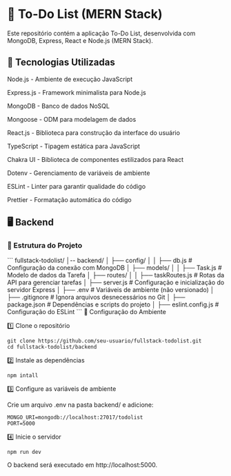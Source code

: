 <h1>📌 To-Do List (MERN Stack)</h1>

<p>Este repositório contém a aplicação To-Do List, desenvolvida com MongoDB, Express, React e Node.js (MERN Stack).</p>

<h2>🚀 Tecnologias Utilizadas</h2>

Node.js - Ambiente de execução JavaScript

Express.js - Framework minimalista para Node.js

MongoDB - Banco de dados NoSQL

Mongoose - ODM para modelagem de dados

React.js - Biblioteca para construção da interface do usuário

TypeScript - Tipagem estática para JavaScript

Chakra UI - Biblioteca de componentes estilizados para React

Dotenv - Gerenciamento de variáveis de ambiente

ESLint - Linter para garantir qualidade do código

Prettier - Formatação automática do código


<h2>🖥️ Backend</h2> 

<h3>📂 Estrutura do Projeto</h3>
```
fullstack-todolist/
│-- backend/
│   ├── config/
│   │   ├── db.js        # Configuração da conexão com MongoDB
│   ├── models/
│   │   ├── Task.js      # Modelo de dados da Tarefa
│   ├── routes/
│   │   ├── taskRoutes.js # Rotas da API para gerenciar tarefas
│   ├── server.js        # Configuração e inicialização do servidor Express
│   ├── .env             # Variáveis de ambiente (não versionado)
│   ├── .gitignore       # Ignora arquivos desnecessários no Git
│   ├── package.json     # Dependências e scripts do projeto
│   ├── eslint.config.js # Configuração do ESLint
```
🔌 Configuração do Ambiente

1️⃣ Clone o repositório
```
git clone https://github.com/seu-usuario/fullstack-todolist.git
cd fullstack-todolist/backend
```
2️⃣ Instale as dependências
```
npm intall
```
3️⃣ Configure as variáveis de ambiente

Crie um arquivo .env na pasta backend/ e adicione:
```
MONGO_URI=mongodb://localhost:27017/todolist
PORT=5000
```
4️⃣ Inicie o servidor
```
npm run dev
```
O backend será executado em http://localhost:5000.
































